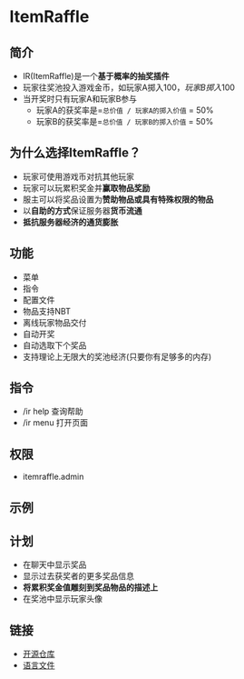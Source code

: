 # ItemRaffle

## 简介

- IR(ItemRaffle)是一个**基于概率的抽奖插件**
- 玩家往奖池投入游戏金币，如玩家A掷入$100，玩家B掷入$100
- 当开奖时只有玩家A和玩家B参与
  - 玩家A的获奖率是=`总价值 / 玩家A的掷入价值` = 50%
  - 玩家B的获奖率是=`总价值 / 玩家B的掷入价值` = 50%

## 为什么选择ItemRaffle？

- 玩家可使用游戏币对抗其他玩家
- 玩家可以玩累积奖金并**赢取物品奖励**
- 服主可以将奖品设置为**赞助物品或具有特殊权限的物品**
- 以**自助的方式**保证服务器**货币流通**
- **抵抗服务器经济的通货膨胀**

## 功能

- 菜单
- 指令
- 配置文件
- 物品支持NBT
- 离线玩家物品交付
- 自动开奖
- 自动选取下个奖品
- 支持理论上无限大的奖池经济(只要你有足够多的内存)

## 指令

- /ir help 查询帮助
- /ir menu 打开页面

## 权限

- itemraffle.admin

## 示例

## 计划
- 在聊天中显示奖品
- 显示过去获奖者的更多奖品信息
- **将累积奖金值雕刻到奖品物品的描述上**
- 在奖池中显示玩家头像

## 链接

- [开源仓库](https://github.com/weihao/itemraffle)
- [语言文件](https://github.com/weihao/itemraffle/blob/main/src/main/resources/lang_en.yml)
